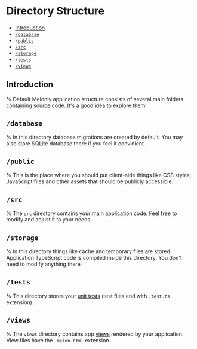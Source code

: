 <!-- omit in toc -->
# Directory Structure

- [Introduction](#introduction)
- [`/database`](#database)
- [`/public`](#public)
- [`/src`](#src)
- [`/storage`](#storage)
- [`/tests`](#tests)
- [`/views`](#views)

## Introduction

% Default Melonly application structure consists of several main folders containing source code. It's a good idea to explore them!

## `/database`

% In this directory database migrations are created by default. You may also store SQLite database there if you feel it convinient.

## `/public`

% This is the place where you should put client-side things like CSS styles, JavaScript files and other assets that should be publicly accessible.

## `/src`

% The `src` directory contains your main application code. Feel free to modify and adjust it to your needs.

## `/storage`

% In this directory things like cache and temporary files are stored. Application TypeScript code is compiled inside this directory. You don't need to modify anything there.

## `/tests`

% This directory stores your [unit tests](/docs/1.x/testing) (test files end with `.test.ts` extension).

## `/views`

% The `views` directory contains app [views](/docs/1.x/views) rendered by your application. View files have the `.melon.html` extension.
